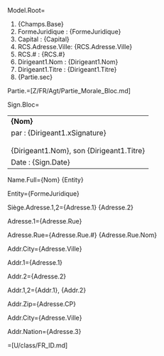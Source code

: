 Model.Root=<ol><li>{Champs.Base}<li>FormeJuridique : {FormeJuridique}<li>Capital : {Capital}<li>RCS.Adresse.Ville: {RCS.Adresse.Ville}<li>RCS.# : {RCS.#}<li>Dirigeant1.Nom : {Dirigeant1.Nom}<li>Dirigeant1.Titre : {Dirigeant1.Titre}<li>{Partie.sec}</ol>

Partie.=[Z/FR/Agt/Partie_Morale_Bloc.md]

Sign.Bloc=<table><tr><td><b>{Nom}</b></td></tr><tr><td>par : {Dirigeant1.xSignature}<br><br>{Dirigeant1.Nom}, son {Dirigeant1.Titre}</td></tr><tr><td>Date : {Sign.Date}</td></tr></table>
  
Name.Full={Nom} {Entity}

Entity={FormeJuridique}

Siège.Adresse.1,2={Adresse.1} {Adresse.2}

Adresse.1={Adresse.Rue}

Adresse.Rue={Adresse.Rue.#} {Adresse.Rue.Nom}

Addr.City={Adresse.Ville}

Addr.1={Adresse.1}

Addr.2={Adresse.2}

Addr.1,2={Addr.1}, {Addr.2}

Addr.Zip={Adresse.CP}

Addr.City={Adresse.Ville}

Addr.Nation={Adresse.3}

=[U/class/FR_ID.md]